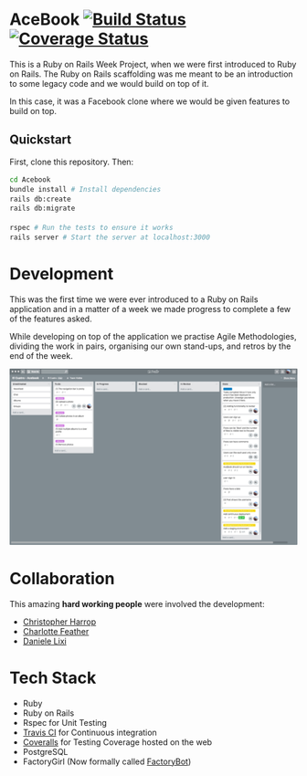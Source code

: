 # AceBook [![Build Status](https://travis-ci.org/georn/Acebook.svg?branch=master)](https://travis-ci.org/georn/Acebook) [![Coverage Status](https://coveralls.io/repos/github/georn/Acebook/badge.svg?branch=coveralls)](https://coveralls.io/github/georn/Acebook?branch=coveralls)

This is a Ruby on Rails Week Project, when we were first introduced to Ruby on Rails. The Ruby on Rails scaffolding was me meant to be an introduction to some legacy code and we would build on top of it.

In this case, it was a Facebook clone where we would be given features to build on top.

## Quickstart

First, clone this repository. Then:

```bash
cd Acebook
bundle install # Install dependencies
rails db:create
rails db:migrate

rspec # Run the tests to ensure it works
rails server # Start the server at localhost:3000
```

# Development

This was the first time we were ever introduced to a Ruby on Rails application and in a matter of a week we made progress to complete a few of the features asked.

While developing on top of the application we practise Agile Methodologies, dividing the work in pairs, organising our own stand-ups, and retros by the end of the week.

![Trello-board](media/acebook-team-trello-board.jpeg)

# Collaboration

This amazing **hard working people** were involved the development:

- [Christopher Harrop](https://github.com/bannastre)
- [Charlotte Feather](https://github.com/Charliefea)
- [Daniele Lixi](https://github.com/y0m0)

# Tech Stack

- Ruby
- Ruby on Rails
- Rspec for Unit Testing
- [Travis CI](https://travis-ci.org/) for Continuous integration
- [Coveralls](https://coveralls.io/github/georn/Acebook) for Testing Coverage hosted on the web
- PostgreSQL
- FactoryGirl (Now formally called [FactoryBot](https://github.com/thoughtbot/factory_bot))
